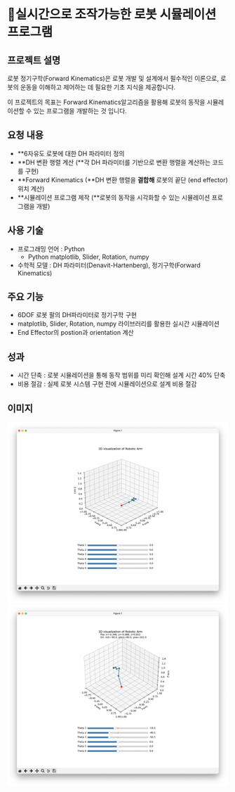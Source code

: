 # 🦾실시간으로 조작가능한 로봇 시뮬레이션 프로그램

## 프로젝트 설명

로봇 정기구학(Forward Kinematics)은 로봇 개발 및 설계에서 필수적인 이론으로, 로봇의 운동을 이해하고 제어하는 데 필요한 기초 지식을 제공합니다.  

이 프로젝트의 목표는 Forward Kinematics알고리즘을 활용해  로봇의 동작을 시뮬레이션할 수 있는 프로그램을 개발하는 것 입니다.

## 요청 내용

- **6자유도 로봇에 대한 DH 파라미터 정의
- **DH 변환 행렬 계산 (**각 DH 파라미터를 기반으로 변환 행렬을 계산하는 코드를 구현)
- **Forward Kinematics (**DH 변환 행렬을 **결합해** 로봇의 끝단 (end effector) 위치 계산)
- **시뮬레이션 프로그램 제작 (**로봇의 동작을 시각화할 수 있는 시뮬레이션 프로그램을 개발)

## 사용 기술

- 프로그래밍 언어 : Python
  - Python matplotlib, Slider, Rotation, numpy
- 수학적 모델 : DH 파라미터(Denavit-Hartenberg), 정기구학(Forward Kinematics)

## 주요 기능

- 6DOF 로봇 팔의 DH파라미터로 정기구학 구현
- matplotlib, Slider, Rotation, numpy 라이브러리를 활용한 실시간 시뮬레이션
- End Effector의 postion과 orientation 계산

## 성과

- 시간 단축 : 로봇 시뮬레이션을 통해 동작 범위를 미리 확인해 설계 시간 40% 단축
- 비용 절감 : 실제 로봇 시스템 구현 전에 시뮬레이션으로 설계 비용 절감

## 이미지

![실행 화면](image.png)
![실행 화면 2](image2.png)
